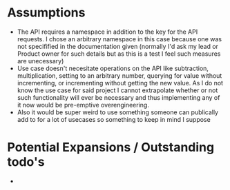 

# Assumptions
- The API requires a namespace in addition to the key for the API requests. I chose an arbitrary namespace in this case because one was not specifified in the documentation given (normally I'd ask my lead or Product owner for such details but as this is a test I feel such measures are unecessary)
- Use case doesn't necesitate operations on the API like subtraction, multiplication, setting to an arbitrary number, querying for value without incrementing, or incrementing without getting the new value. As I do not know the use case for said project I cannot extrapolate whether or not such functionality will ever be necessary and thus implementing any of it now would be pre-emptive overengineering.
- Also it would be super weird to use something someone can publically add to for a lot of usecases so something to keep in mind I suppose

# Potential Expansions / Outstanding todo's
- 
